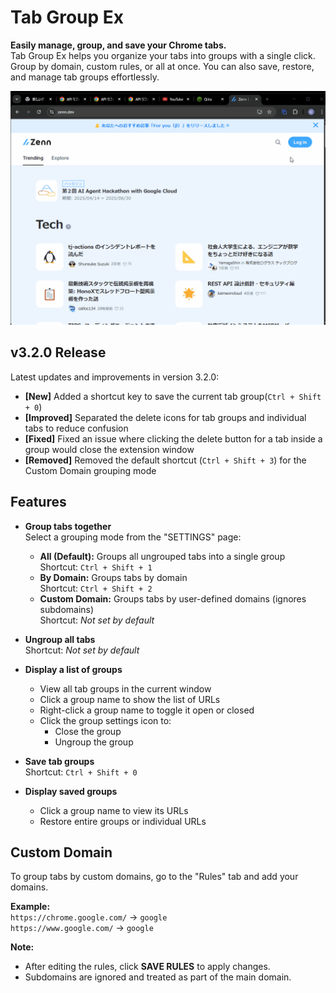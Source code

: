 # Tab Group Ex

**Easily manage, group, and save your Chrome tabs.**  
Tab Group Ex helps you organize your tabs into groups with a single click. Group by domain, custom rules, or all at once. You can also save, restore, and manage tab groups effortlessly.

![](./demo/tab-group-ex_demo.gif)

## v3.2.0 Release

Latest updates and improvements in version 3.2.0:

- **[New]** Added a shortcut key to save the current tab group(`Ctrl + Shift + 0`)  
- **[Improved]** Separated the delete icons for tab groups and individual tabs to reduce confusion  
- **[Fixed]** Fixed an issue where clicking the delete button for a tab inside a group would close the extension window  
- **[Removed]** Removed the default shortcut (`Ctrl + Shift + 3`) for the Custom Domain grouping mode  

## Features

- **Group tabs together**  
  Select a grouping mode from the "SETTINGS" page:
  - **All (Default):** Groups all ungrouped tabs into a single group  
    Shortcut: `Ctrl + Shift + 1`
  - **By Domain:** Groups tabs by domain  
    Shortcut: `Ctrl + Shift + 2`
  - **Custom Domain:** Groups tabs by user-defined domains (ignores subdomains)  
    Shortcut: _Not set by default_

- **Ungroup all tabs**  
  Shortcut: _Not set by default_

- **Display a list of groups**  
  - View all tab groups in the current window  
  - Click a group name to show the list of URLs  
  - Right-click a group name to toggle it open or closed  
  - Click the group settings icon to:  
    - Close the group  
    - Ungroup the group

- **Save tab groups**  
  Shortcut: `Ctrl + Shift + 0`

- **Display saved groups**  
  - Click a group name to view its URLs  
  - Restore entire groups or individual URLs

## Custom Domain

To group tabs by custom domains, go to the "Rules" tab and add your domains.

**Example:**  
`https://chrome.google.com/` → `google`  
`https://www.google.com/` → `google`

**Note:**  
- After editing the rules, click **SAVE RULES** to apply changes.  
- Subdomains are ignored and treated as part of the main domain.